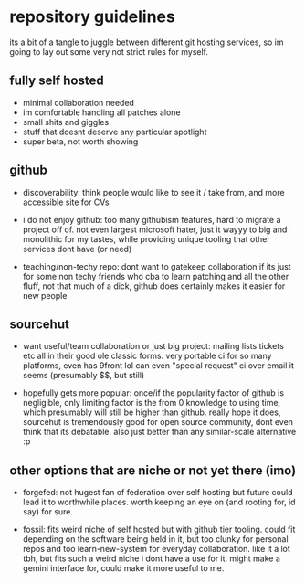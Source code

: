 # repository guidelines

its a bit of a tangle to juggle between different git hosting services,
so im going to lay out some very not strict rules for myself.

## fully self hosted

* minimal collaboration needed
* im comfortable handling all patches alone
* small shits and giggles
* stuff that doesnt deserve any particular spotlight
* super beta, not worth showing

## github

* discoverability: think people would like to see it / take from, and
more accessible site for CVs

* i do not enjoy github: too many githubism features, hard to migrate a
project off of. not even largest microsoft hater, just it wayyy to
big and monolithic for my tastes, while providing unique tooling that
other services dont have (or need)

* teaching/non-techy repo: dont want to gatekeep collaboration if its
just for some non techy friends who cba to learn patching and all the
other fluff, not that much of a dick, github does certainly makes it
easier for new people

## sourcehut

* want useful/team collaboration or just big project: mailing lists
tickets etc all in their good ole classic forms. very portable ci for
so many platforms, even has 9front lol can even "special request" ci
over email it seems (presumably $$, but still)

* hopefully gets more popular: once/if the popularity factor of github
is negligible, only limiting factor is the from 0 knowledge to using
time, which presumably will still be higher than github. really hope
it does, sourcehut is tremendously good for open source community,
dont even think that its debatable. also just better than any
similar-scale  alternative :p

## other options that are niche or not yet there (imo)

* forgefed: not hugest fan of federation over self hosting but future
could lead it to worthwhile places. worth keeping an eye on (and
rooting for, id say) for sure.

* fossil: fits weird niche of self hosted but with github tier tooling.
could fit depending on the software being held in it, but too clunky
for personal repos and too learn-new-system for everyday
collaboration.  like it a lot tbh, but fits such a weird niche i dont
have a use for it.  might make a gemini interface for, could make it
more useful to me.
